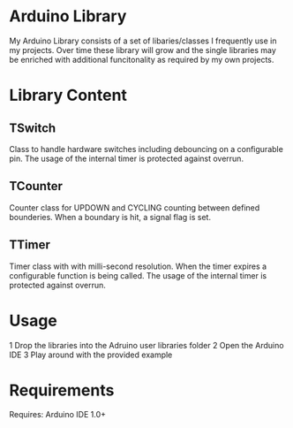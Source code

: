 Arduino Library
===============
My Arduino Library consists of a set of libaries/classes I frequently use in my projects.
Over time these library will grow and the single libraries may be enriched with additional funcitonality as required by my own projects.

Library Content
===============

TSwitch
-------
Class to handle hardware switches including debouncing on a configurable pin.
The usage of the internal timer is protected against overrun.

TCounter
--------
Counter class for UPDOWN and CYCLING counting between defined bounderies. When a  boundary is hit, a signal flag is set. 

TTimer
------
Timer class with with milli-second resolution. When the timer expires a configurable function is being called.
The usage of the internal timer is protected against overrun.

Usage
=====
1 Drop the libraries into the Adruino user libraries folder
2 Open the Arduino IDE 
3 Play around with the provided example

Requirements
============
Requires: Arduino IDE 1.0+

